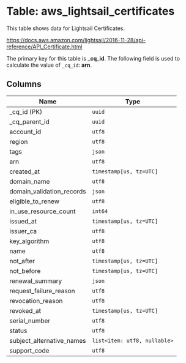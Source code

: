 # Table: aws_lightsail_certificates

This table shows data for Lightsail Certificates.

https://docs.aws.amazon.com/lightsail/2016-11-28/api-reference/API_Certificate.html

The primary key for this table is **_cq_id**.
The following field is used to calculate the value of `_cq_id`: **arn**.

## Columns

| Name          | Type          |
| ------------- | ------------- |
|_cq_id (PK)|`uuid`|
|_cq_parent_id|`uuid`|
|account_id|`utf8`|
|region|`utf8`|
|tags|`json`|
|arn|`utf8`|
|created_at|`timestamp[us, tz=UTC]`|
|domain_name|`utf8`|
|domain_validation_records|`json`|
|eligible_to_renew|`utf8`|
|in_use_resource_count|`int64`|
|issued_at|`timestamp[us, tz=UTC]`|
|issuer_ca|`utf8`|
|key_algorithm|`utf8`|
|name|`utf8`|
|not_after|`timestamp[us, tz=UTC]`|
|not_before|`timestamp[us, tz=UTC]`|
|renewal_summary|`json`|
|request_failure_reason|`utf8`|
|revocation_reason|`utf8`|
|revoked_at|`timestamp[us, tz=UTC]`|
|serial_number|`utf8`|
|status|`utf8`|
|subject_alternative_names|`list<item: utf8, nullable>`|
|support_code|`utf8`|